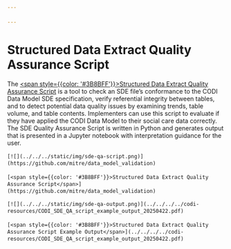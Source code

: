 ```yaml
---

---
```


# Structured Data Extract Quality Assurance Script

The [<span style={{color: '#3B8BFF'}}>Structured Data Extract Quality Assurance Script</span>](https://github.com/mitre/data_model_validation) is a tool to check an SDE file’s conformance to the CODI Data Model SDE specification, verify referential integrity between tables, and to detect potential data quality issues by examining trends, table volume, and table contents. Implementers can use this script to evaluate if they have applied the CODI Data Model to their social care data correctly. The SDE Quality Assurance Script is written in Python and generates output that is presented in a Jupyter notebook with interpretation guidance for the user.

<div style={{width: '250px', display: 'inline-block'}}>

    [![](../../../static/img/sde-qa-script.png)](https://github.com/mitre/data_model_validation)

    [<span style={{color: '#3B8BFF'}}>Structured Data Extract Quality Assurance Script</span>](https://github.com/mitre/data_model_validation)
</div>
<div style={{width: '250px', display: 'inline-block'}}>

    [![](../../../static/img/sde-qa-output.png)](../../../../codi-resources/CODI_SDE_QA_script_example_output_20250422.pdf)

    [<span style={{color: '#3B8BFF'}}>Structured Data Extract Quality Assurance Script Example Output</span>](../../../../codi-resources/CODI_SDE_QA_script_example_output_20250422.pdf)
</div>